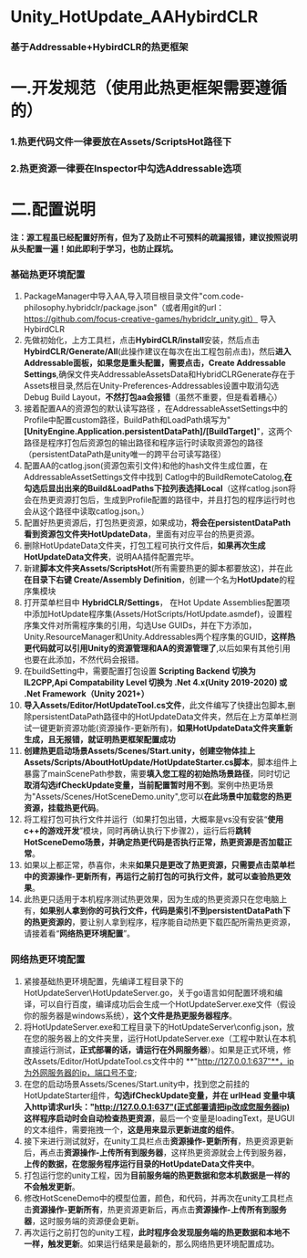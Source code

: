 # Unity_HotUpdate_AAHybirdCLR 
### 基于Addressable+HybirdCLR的热更框架 


# 一.开发规范（使用此热更框架需要遵循的）
### 1.热更代码文件一律要放在Assets/ScriptsHot路径下
### 2.热更资源一律要在Inspector中勾选Addressable选项


# 二.配置说明
#### 注：源工程虽已经配置好所有，但为了及防止不可预料的疏漏报错，建议按照说明从头配置一遍！如此即利于学习，也防止踩坑。
### **基础热更环境配置**
1. PackageManager中导入AA,导入项目根目录文件"com.code-philosophy.hybridclr/package.json"（或者用git的url：https://github.com/focus-creative-games/hybridclr_unity.git） 导入HybirdCLR
2. 先做初始化，上方工具栏，点击**HybirdCLR/install**安装，然后点击**HybirdCLR/Generate/All**(此操作建议在每次在出工程包前点击)，然后**进入Addressable面板，如果您是重头配置，需要点击，Create Addressable Settings**,确保文件夹AddressableAssetsData和HybridCLRGenerate存在于Assets根目录,然后在Unity-Preferences-Addressables设置中取消勾选 Debug Build Layout，**不然打包aa会报错**（虽然不重要，但是看着糟心）
3. 接着配置AA的资源包的默认读写路径 ，在AddressableAssetSettings中的Profile中配置custom路径，BuildPath和LoadPath填写为"**[UnityEngine.Application.persistentDataPath]/[BuildTarget]**"，这两个路径是程序打包后资源包的输出路径和程序运行时读取资源包的路径（persistentDataPath是unity唯一的跨平台可读写路径）
4. 配置AA的catlog.json(资源包索引文件)和他的hash文件生成位置，在AddressableAssetSettings文件中找到
Catlog中的BuildRemoteCatolog,**在勾选后显出出来的Build&LoadPaths下拉列表选择Local**（这样catlog.json将会在热更资源打包后，生成到Profile配置的路径中，并且打包的程序运行时也会从这个路径中读取catlog.json。）
1. 配置好热更资源后，打包热更资源，如果成功，**将会在persistentDataPath看到资源包文件夹HotUpdateData**，里面有对应平台的热更资源。
2. 删除HotUpdateData文件夹，打包工程可执行文件后，**如果再次生成HotUpdateData文件夹**，说明AA插件配置完毕。
3. 新建**脚本文件夹Assets/ScriptsHot**(所有需要热更的脚本都要放这)，并在此**在目录下右键 Create/Assembly Definition**，创建一个名为**HotUpdate**的程序集模块
4. 打开菜单栏目中 **HybridCLR/Settings**， 在Hot Update Assemblies配置项中添加HotUpdate程序集(Assets/HotScripts/HotUpdate.asmdef)，设置程序集文件对所需程序集的引用，勾选Use GUIDs，并在下方添加，Unity.ResourceManager和Unity.Addressables两个程序集的GUID，**这样热更代码就可以引用Unity的资源管理和AA的资源管理了**,以后如果有其他引用也要在此添加，不然代码会报错。
5. 在buildSetting中，需要配置打包设置 **Scripting Backend 切换为 IL2CPP,Api Compatability Level 切换为 .Net 4.x(Unity 2019-2020) 或 .Net Framework（Unity 2021+）**
6.  **导入Assets/Editor/HotUpdateTool.cs文件**，此文件编写了快捷出包脚本,删除persistentDataPath路径中的HotUpdateData文件夹，然后在上方菜单栏测试一键更新资源功能(资源操作-更新所有)，**如果HotUpdateData文件夹重新生成，且无报错，就证明热更框架配置成功**
7.  **创建热更启动场景Assets/Scenes/Start.unity，创建空物体挂上Assets/Scripts/AboutHotUpdate/HotUpdateStarter.cs脚本**，脚本组件上暴露了mainScenePath参数，需要**填入您工程的初始热场景路径**，同时切记**取消勾选ifCheckUpdate变量，当前配置暂时用不到**。案例中热更场景为"Assets/Scenes/HotSceneDemo.unity",您可以**在此场景中加载您的热更资源，挂载热更代码**。
12. 将工程打包可执行文件并运行（如果打包出错，大概率是vs没有安装“**使用c++的游戏开发**”模块，同时再确认执行下步骤2），运行后将**跳转HotSceneDemo场景，并确定热更代码是否执行正常，热更资源是否加载正常**。
13. 如果以上都正常，恭喜你，未来**如果只是更改了热更资源，只需要点击菜单栏中的资源操作-更新所有，再运行之前打包的可执行文件，就可以查验热更效果**。
1.  此热更只适用于本机程序测试热更效果，因为生成的热更资源只在您电脑上有，**如果别人拿到你的可执行文件，代码是索引不到persistentDataPath下的热更资源的**，要让别人拿到程序，程序能自动热更下载匹配所需热更资源，请接着看“**网络热更环境配置**”。

### **网络热更环境配置**
1. 紧接基础热更环境配置，先编译工程目录下的HotUpdateServer\HotUpdateServer.go，关于go语言如何配置环境和编译，可以自行百度，编译成功后会生成一个HotUpdateServer.exe文件（假设你的服务器是windows系统），**这个文件是热更服务器程序**。
2. 将HotUpdateServer.exe和工程目录下的HotUpdateServer\config.json，放在您的服务器上的文件夹里，运行HotUpdateServer.exe（工程中默认在本机直接运行测试，**正式部署的话，请运行在外网服务器**）。如果是正式环境，修改Assets/Editor/HotUpdateTool.cs文件中的 **"http://127.0.0.1:637"**，ip为外网服务器的ip，端口号不变;
3. 在您的启动场景Assets/Scenes/Start.unity中，找到您之前挂的HotUpdateStarter组件，**勾选ifCheckUpdate变量，并在 urlHead 变量中填入http请求url头："http://127.0.0.1:637"(正式部署请把ip改成您服务器ip)  这样程序启动时会自动检查热更资源**，最后一个变量是loadingText，是UGUI的文本组件，需要拖拽一个，**这是用来显示更新进度的组件**。
4. 接下来进行测试就好，在unity工具栏点击**资源操作-更新所有**，热更资源更新后，再点击**资源操作-上传所有到服务器**，这样热更资源就会上传到服务器，**上传的数据，在您服务程序运行目录的HotUpdateData文件夹中**。
5. 打包运行您的unity工程，因为**目前服务端的热更数据和您本机数据是一样的不会触发更新**。
6. 修改HotSceneDemo中的模型位置，颜色，和代码，并再次在unity工具栏点击**资源操作-更新所有**，热更资源更新后，再点击**资源操作-上传所有到服务器**，这时服务端的资源便会更新。
7. 再次运行之前打包的unity工程，**此时程序会发现服务端的热更数据和本地不一样，触发更新**。如果运行结果是最新的，那么网络热更环境配置成功。